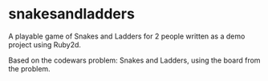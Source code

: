 # snakesandladders

A playable game of Snakes and Ladders for 2 people written as a demo project using Ruby2d.

Based on the codewars problem: Snakes and Ladders, using the board from the problem.
